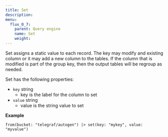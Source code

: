 ```yaml
---
title: Set
description:
menu:
  flux_0_7:
    parent: Query engine
    name: Set
    weight:
---
```


Set assigns a static value to each record.
The key may modify and existing column or it may add a new column to the tables.
If the column that is modified is part of the group key, then the output tables will be regroup as needed.


Set has the following properties:

* `key` string
  * key is the label for the column to set
* `value` string
  * value is the string value to set

**Example**

```
from(bucket: "telegraf/autogen") |> set(key: "mykey", value: "myvalue")
```
